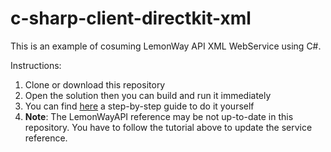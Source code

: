 # c-sharp-client-directkit-xml

This is an example of cosuming LemonWay API XML WebService using C#.

Instructions:

 1. Clone or download this repository
 2. Open the solution then you can build and run it immediately
 3. You can find [here](http://documentation.lemonway.fr/display/PR/.NET+tutorials+-+Consume+API+XML+WebService) a step-by-step guide to do it yourself
 4. **Note**: The LemonWayAPI reference may be not up-to-date in this repository. You have to follow the tutorial above to update the service reference.

